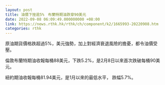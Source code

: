 ```yaml
---
layout: post
title: 油價下挫逾5%　布蘭特期油跌穿90美元
date: 2022-09-08 06:09:49.000000000 +08:00
link: https://news.rthk.hk/rthk/ch/component/k2/1665993-20220908.htm
categories: rthk
---
```


原油期貨價格跌超過5%，美元強勢，加上對經濟衰退風險的擔憂，都令油價受壓。

倫敦布蘭特期油收報每桶88美元，下跌5.2%，是2月8日以來首次跌破每桶90美元。

紐約期油收報每桶81.94美元，是1月以來的最低水平， 跌幅5.7%。
